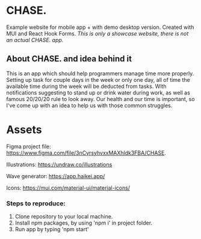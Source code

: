 # CHASE.

Example website for mobile app + with demo desktop version. Created with MUI and React Hook Forms.
_This is only a showcase website, there is not an actual CHASE. app._

## About CHASE. and idea behind it

This is an app which should help programmers manage time more properly. Setting up task for couple days in the week or only one day, all of time the available time during the week will be deducted from tasks.
With notifications suggesting to stand up or drink water during work, as well as famous 20/20/20 rule to look away.
Our health and our time is important, so I've come up with an idea to help us with those common struggles.

# Assets

Figma project file: https://www.figma.com/file/3nCyrsyhvxxMAXhldk3FBA/CHASE.

Illustrations: https://undraw.co/illustrations

Wave generator: https://app.haikei.app/

Icons: https://mui.com/material-ui/material-icons/

### Steps to reproduce:

1.  Clone repository to your local machine.
2.  Install npm packages, by using 'npm i' in project folder.
3.  Run app by typing 'npm start'
